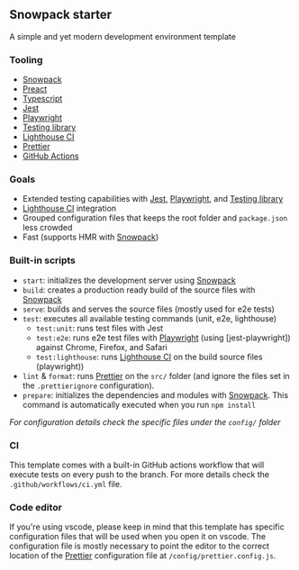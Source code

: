 ## Snowpack starter

A simple and yet modern development environment template

### Tooling

-   [Snowpack](https://www.snowpack.dev/)
-   [Preact](https://preactjs.com/)
-   [Typescript](https://www.typescriptlang.org/)
-   [Jest](https://jestjs.io/)
-   [Playwright](https://playwright.dev/)
-   [Testing library](https://testing-library.com/)
-   [Lighthouse CI](https://github.com/GoogleChrome/lighthouse-ci)
-   [Prettier](https://prettier.io/)
-   [GitHub Actions](https://github.com/features/actions)

### Goals

-   Extended testing capabilities with [Jest](https://jestjs.io/), [Playwright](https://playwright.dev/), and [Testing library](https://testing-library.com/)
-   [Lighthouse CI](https://github.com/GoogleChrome/lighthouse-ci) integration
-   Grouped configuration files that keeps the root folder and `package.json` less crowded
-   Fast (supports HMR with [Snowpack](https://www.snowpack.dev/))

### Built-in scripts

-   `start`: initializes the development server using [Snowpack](https://www.snowpack.dev/)
-   `build`: creates a production ready build of the source files with [Snowpack](https://www.snowpack.dev/)
-   `serve`: builds and serves the source files (mostly used for e2e tests)
-   `test`: executes all available testing commands (unit, e2e, lighthouse)
    -   `test:unit`: runs test files with Jest
    -   `test:e2e`: runs e2e test files with [Playwright](https://playwright.dev/) (using [jest-playwright]) against Chrome, Firefox, and Safari
    -   `test:lighthouse`: runs [Lighthouse CI](https://github.com/GoogleChrome/lighthouse-ci) on the build source files
        (playwright))
-   `lint` & `format`: runs [Prettier](https://prettier.io/) on the `src/` folder (and ignore the files set in the `.prettierignore` configuration).
-   `prepare`: initializes the dependencies and modules with [Snowpack](https://www.snowpack.dev/). This command is automatically executed when you run `npm install`

_For configuration details check the specific files under the `config/` folder_

### CI

This template comes with a built-in GitHub actions workflow that will execute tests on every push to the branch. For more details check the `.github/workflows/ci.yml` file.

### Code editor

If you're using vscode, please keep in mind that this template has specific configuration files that will be used when you open it on vscode. The configuration file is mostly necessary to point the editor to the correct location of the [Prettier](https://prettier.io/) configuration file at `/config/prettier.config.js`.
